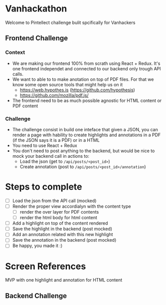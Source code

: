 # Vanhackathon
Welcome to Pintellect challenge bulit spcifically for Vanhackers

## Frontend Challenge

### Context
- We are making our frontend 100% from scrath using React + Redux. It's one frontend independet and connected to our backend only trough API calls. 
- We want to able to to make anotation on top of PDF files. For that we know some open source tools that might help us on it
  - https://web.hypothes.is (https://github.com/hypothesis)
  - https://github.com/mozilla/pdf.js/
- The frontend need to be as much possible agnostic for HTML content or PDF content

### Challenge
- The challenge consist in build one inteface that given a JSON, you can render a page with hability to create highlights and annotations in a PDF (if the JSON says it is a PDF) or in a HTML
- You need to use React + Redux
- You don't need to post anything to the backend, but would be nice to mock your backend call in actions to:
  - Load the json (get to `/api/posts/<post_id>`)
  - Create annotation (post to `/api/posts/<post_id>/annotation`)

# Steps to complete
- [ ] Load the json from the API call (mocked)
- [ ] Render the proper view accordialyn with the content type
  - [ ] render the over layer for PDF contents
  - [ ] render the html body for html content
- [ ] Add a highlight on top of the content rendered
- [ ] Save the highlight in the backend (post mocked)
- [ ] Add an annotation related with this new highlight
- [ ] Save the annotation in the backend (post mocked)
- [ ] Be happy, you made it :)

# Screen References

MVP with one highlight and annotation for HTML content

## Backend Challenge
